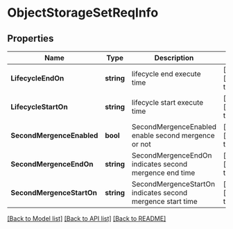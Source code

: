 # ObjectStorageSetReqInfo

## Properties
Name | Type | Description | Notes
------------ | ------------- | ------------- | -------------
**LifecycleEndOn** | **string** | lifecycle end execute time | [optional] [default to null]
**LifecycleStartOn** | **string** | lifecycle start execute time | [optional] [default to null]
**SecondMergenceEnabled** | **bool** | SecondMergenceEnabled enable second mergence or not | [optional] [default to null]
**SecondMergenceEndOn** | **string** | SecondMergenceEndOn indicates second mergence end time | [optional] [default to null]
**SecondMergenceStartOn** | **string** | SecondMergenceStartOn indicates second mergence start time | [optional] [default to null]

[[Back to Model list]](../README.md#documentation-for-models) [[Back to API list]](../README.md#documentation-for-api-endpoints) [[Back to README]](../README.md)


